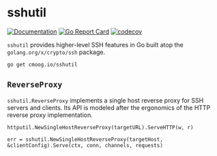 # sshutil

[![Documentation](https://godoc.org/cmoog.io/sshutil?status.svg)](https://pkg.go.dev/cmoog.io/sshutil)
[![Go Report Card](https://goreportcard.com/badge/cmoog.io/sshutil)](https://goreportcard.com/report/cmoog.io/sshutil)
[![codecov](https://codecov.io/gh/cmoog/sshutil/branch/master/graph/badge.svg?token=IQ87G7H7OA)](https://codecov.io/gh/cmoog/sshutil)

`sshutil` provides higher-level SSH features in Go built
atop the `golang.org/x/crypto/ssh` package.

```text
go get cmoog.io/sshutil
```

## `ReverseProxy`

`sshutil.ReverseProxy` implements a single host reverse proxy
for SSH servers and clients. Its API is modeled after the ergonomics
of the HTTP reverse proxy implementation.

```golang
httputil.NewSingleHostReverseProxy(targetURL).ServeHTTP(w, r)

err = sshutil.NewSingleHostReverseProxy(targetHost, &clientConfig).Serve(ctx, conn, channels, requests)
```
